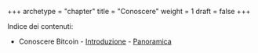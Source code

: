+++
archetype = "chapter"
title = "Conoscere"
weight = 1
draft = false
+++

Indice dei contenuti:

- Conoscere Bitcoin
		- [Introduzione](https://bitcoin-relearn.github.io/www/1_conoscere/1_conoscere_bitcoin/1_introduzione/index.html)
		- [Panoramica](https://bitcoin-relearn.github.io/www/1_conoscere/1_conoscere_bitcoin/2_panoramica/index.html)